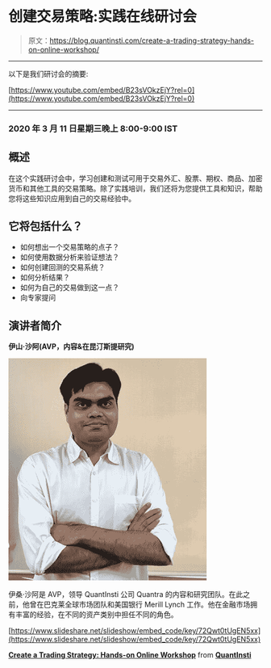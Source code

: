 # 创建交易策略:实践在线研讨会

> 原文：<https://blog.quantinsti.com/create-a-trading-strategy-hands-on-online-workshop/>

* * *

以下是我们研讨会的摘要:

[https://www.youtube.com/embed/B23sVOkzEjY?rel=0](https://www.youtube.com/embed/B23sVOkzEjY?rel=0)

* * *

### **2020 年 3 月 11 日星期三晚上 8:00-9:00 IST**

## **概述**

在这个实践研讨会中，学习创建和测试可用于交易外汇、股票、期权、商品、加密货币和其他工具的交易策略。除了实践培训，我们还将为您提供工具和知识，帮助您将这些知识应用到自己的交易经验中。

## 它将包括什么？

*   如何想出一个交易策略的点子？
*   如何使用数据分析来验证想法？
*   如何创建回测的交易系统？
*   如何分析结果？
*   如何为自己的交易做到这一点？
*   向专家提问

## **演讲者简介**

**伊山·沙阿(AVP，内容&在昆汀斯提研究)**

![](img/681003f301ba1d5ed7a6301ee6856b51.png)

伊桑·沙阿是 AVP，领导 QuantInsti 公司 Quantra 的内容和研究团队。在此之前，他曾在巴克莱全球市场团队和美国银行 Merill Lynch 工作。他在金融市场拥有丰富的经验，在不同的资产类别中担任不同的角色。



[https://www.slideshare.net/slideshow/embed_code/key/72Qwt0tUgEN5xx](https://www.slideshare.net/slideshow/embed_code/key/72Qwt0tUgEN5xx)

**[Create a Trading Strategy: Hands-on Online Workshop](https://www.slideshare.net/QuantInsti/create-a-trading-strategy-handson-online-workshop "Create a Trading Strategy: Hands-on Online Workshop")** from **[QuantInsti](https://www.slideshare.net/QuantInsti)**